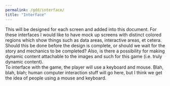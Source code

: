 ```yaml
---
permalink: /gdd/interface/
title: "Interface"
---
```


This will be designed for each screen and added into this document. For these interfaces I would like to have mock up screens with distinct colored regions which show things such as data areas, interactive areas, et cetera. Should this be done before the design is complete, or should we wait for the story and mechanics to be completed? Also, is there a possibility for making dynamic content attachable to the images and such for this game (i.e. truly dynamic content).  
To interface with the game, the player will use a keyboard and mouse. Blah, blah, blah; human computer interaction stuff will go here, but I think we get the idea of people using a mouse and keyboard.
